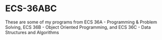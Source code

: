 # ECS-36ABC
These are some of my programs from ECS 36A - Programming & Problem Solving, ECS 36B - Object Oriented Programming, and ECS 36C - Data Structures and Algorithms
